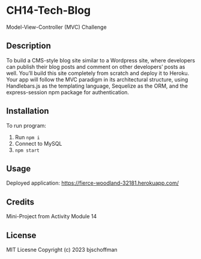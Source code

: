 # CH14-Tech-Blog
Model-View-Controller (MVC) Challenge

## Description

To build a CMS-style blog site similar to a Wordpress site, where developers can publish their blog posts and comment on other developers’ posts as well. You’ll build this site completely from scratch and deploy it to Heroku. Your app will follow the MVC paradigm in its architectural structure, using Handlebars.js as the templating language, Sequelize as the ORM, and the express-session npm package for authentication.


## Installation

To run program:
1. Run `npm i`
2. Connect to MySQL
3. `npm start`

## Usage
Deployed application: https://fierce-woodland-32181.herokuapp.com/

## Credits

 Mini-Project from Activity Module 14

## License

MIT Licesne Copyright (c) 2023 bjschoffman
